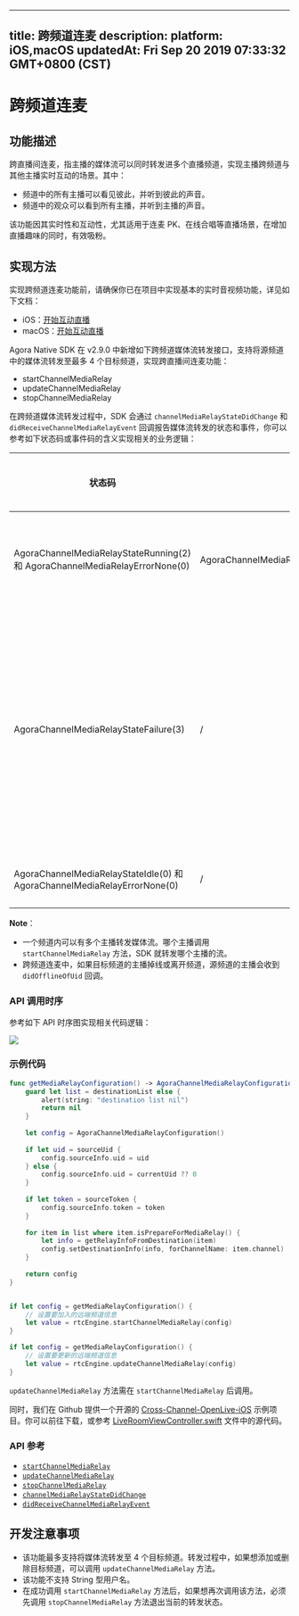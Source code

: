 
---
title: 跨频道连麦
description: 
platform: iOS,macOS
updatedAt: Fri Sep 20 2019 07:33:32 GMT+0800 (CST)
---
# 跨频道连麦
## 功能描述

跨直播间连麦，指主播的媒体流可以同时转发进多个直播频道，实现主播跨频道与其他主播实时互动的场景。其中：

- 频道中的所有主播可以看见彼此，并听到彼此的声音。
- 频道中的观众可以看到所有主播，并听到主播的声音。

该功能因其实时性和互动性，尤其适用于连麦 PK、在线合唱等直播场景，在增加直播趣味的同时，有效吸粉。

## 实现方法

实现跨频道连麦功能前，请确保你已在项目中实现基本的实时音视频功能，详见如下文档：
- iOS：[开始互动直播](../../cn/Interactive%20Broadcast/start_live_ios.md)
- macOS：[开始互动直播](../../cn/Interactive%20Broadcast/start_live_mac.md)

Agora Native SDK 在 v2.9.0 中新增如下跨频道媒体流转发接口，支持将源频道中的媒体流转发至最多 4 个目标频道，实现跨直播间连麦功能：

- startChannelMediaRelay
- updateChannelMediaRelay
- stopChannelMediaRelay

在跨频道媒体流转发过程中，SDK 会通过 `channelMediaRelayStateDidChange` 和 `didReceiveChannelMediaRelayEvent` 回调报告媒体流转发的状态和事件，你可以参考如下状态码或事件码的含义实现相关的业务逻辑：


| 状态码 | 事件码 | 媒体流转发状态 |
| ---------------- | ---------------- | ---------------- |
| AgoraChannelMediaRelayStateRunning(2) 和 AgoraChannelMediaRelayErrorNone(0)     | AgoraChannelMediaRelayEventSentToDestinationChannel(4)      | 源频道开始向目标频道传输数据      |
| AgoraChannelMediaRelayStateFailure(3)     | /      | 跨频道媒体流转发出现异常。可以参考 error 参数中报告的出错原因进行问题排查      |
| AgoraChannelMediaRelayStateIdle(0) 和 AgoraChannelMediaRelayErrorNone(0)     | /      | 已停止媒体流转发      |

**Note**：
- 一个频道内可以有多个主播转发媒体流。哪个主播调用 `startChannelMediaRelay` 方法，SDK 就转发哪个主播的流。
- 跨频道连麦中，如果目标频道的主播掉线或离开频道，源频道的主播会收到 `didOfflineOfUid` 回调。

### API 调用时序

参考如下 API 时序图实现相关代码逻辑：

![](https://web-cdn.agora.io/docs-files/1568964425915)

### 示例代码

```swift
func getMediaRelayConfiguration() -> AgoraChannelMediaRelayConfiguration? {
	guard let list = destinationList else {
		alert(string: "destination list nil")
		return nil
	}
	
	let config = AgoraChannelMediaRelayConfiguration()
	
	if let uid = sourceUid {
		config.sourceInfo.uid = uid
	} else {
		config.sourceInfo.uid = currentUid ?? 0
	}
	
	if let token = sourceToken {
		config.sourceInfo.token = token
	}
	
	for item in list where item.isPrepareForMediaRelay() {
		let info = getRelayInfoFromDestination(item)
		config.setDestinationInfo(info, forChannelName: item.channel)
	}
	
	return config
}


if let config = getMediaRelayConfiguration() {
	// 设置要加入的远端频道信息
	let value = rtcEngine.startChannelMediaRelay(config)
}

if let config = getMediaRelayConfiguration() {
	// 设置要更新的远端频道信息
	let value = rtcEngine.updateChannelMediaRelay(config)
}
```

<div class="alert note"><code>updateChannelMediaRelay</code> 方法需在 <code>startChannelMediaRelay</code> 后调用。</div>

同时，我们在 Github 提供一个开源的 [Cross-Channel-OpenLive-iOS](https://github.com/AgoraIO/Advanced-Video/tree/master/Cross-Channel/Cross-Channel-OpenLive-iOS) 示例项目。你可以前往下载，或参考 [LiveRoomViewController.swift](https://github.com/AgoraIO/Advanced-Video/blob/master/Cross-Channel/Cross-Channel-OpenLive-iOS/OpenLive/LiveRoomViewController.swift) 文件中的源代码。

### API 参考

- [`startChannelMediaRelay`](https://docs.agora.io/cn/Interactive%20Broadcast/API%20Reference/oc/Classes/AgoraRtcEngineKit.html#//api/name/startChannelMediaRelay:)
- [`updateChannelMediaRelay`](https://docs.agora.io/cn/Interactive%20Broadcast/API%20Reference/oc/Classes/AgoraRtcEngineKit.html#//api/name/updateChannelMediaRelay:)
- [`stopChannelMediaRelay`](https://docs.agora.io/cn/Interactive%20Broadcast/API%20Reference/oc/v2.9.0/Classes/AgoraRtcEngineKit.html#//api/name/stopChannelMediaRelay)
- [`channelMediaRelayStateDidChange`](https://docs.agora.io/cn/Interactive%20Broadcast/API%20Reference/oc/Protocols/AgoraRtcEngineDelegate.html#//api/name/rtcEngine:channelMediaRelayStateDidChange:error:)
- [`didReceiveChannelMediaRelayEvent`](https://docs.agora.io/cn/Interactive%20Broadcast/API%20Reference/oc/v2.9.0/Protocols/AgoraRtcEngineDelegate.html#//api/name/rtcEngine:didReceiveChannelMediaRelayEvent:)

## 开发注意事项

- 该功能最多支持将媒体流转发至 4 个目标频道。转发过程中，如果想添加或删除目标频道，可以调用 `updateChannelMediaRelay` 方法。
- 该功能不支持 String 型用户名。
- 在成功调用 `startChannelMediaRelay` 方法后，如果想再次调用该方法，必须先调用 `stopChannelMediaRelay` 方法退出当前的转发状态。

